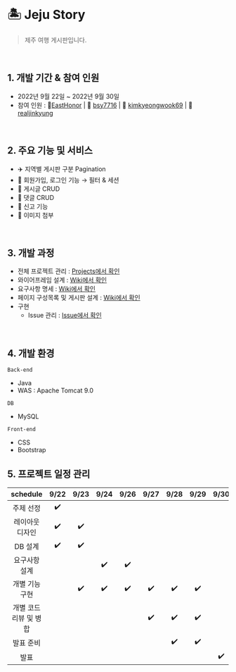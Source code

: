 <br>

# 🏝️ Jeju Story
> 제주 여행 게시판입니다.

<br>

## 1. 개발 기간 & 참여 인원
- 2022년 9월 22일 ~ 2022년 9월 30일
- 참여 인원 : 🐨[EastHonor](https://github.com/ehdgns07) | 🐧 [bsy7716](https://github.com/bsy7716) | 🐹 [kimkyeongwook69](https://github.com/kimkyeongwook69) | 🌱 [realjinkyung](https://github.com/realjinkyung)

<br>

## 2. 주요 기능 및 서비스

- ✈️ 지역별 게시판 구분 Pagination
- 👤 회원가입, 로그인 기능 → 필터 & 세션
- 📄 게시글 CRUD
- 💬 댓글 CRUD
- 🚨 신고 기능
- 📂 이미지 첨부

<br>

## 3. 개발 과정
- 전체 프로젝트 관리 : [Projects에서 확인](https://github.com/users/realjinkyung/projects/3)
- 와이어프레임 설계 : [Wiki에서 확인](https://github.com/realjinkyung/travel-board/wiki/%EC%99%80%EC%9D%B4%EC%96%B4%ED%94%84%EB%A0%88%EC%9E%84-%EC%84%A4%EA%B3%84-%F0%9F%94%A8)
- 요구사항 명세 : [Wiki에서 확인](https://github.com/realjinkyung/travel-board/wiki/%EC%9A%94%EA%B5%AC-%EC%82%AC%ED%95%AD-%EB%AA%85%EC%84%B8%EC%84%9C-%F0%9F%94%A8)
- 페이지 구성목록 및 게시판 설계 : [Wiki에서 확인](https://github.com/realjinkyung/travel-board/wiki/%EC%A0%9C%EC%A3%BC%EC%9D%B4%EC%95%BC%EA%B8%B0-%EA%B2%8C%EC%8B%9C%ED%8C%90-%EC%84%A4%EA%B3%84-%F0%9F%94%A8)
- 구현 
    - Issue 관리 : [Issue에서 확인](https://github.com/realjinkyung/travel-board/issues)
 
 <br>
 
 ## 4. 개발 환경

 `Back-end`
 - Java
 - WAS : Apache Tomcat 9.0

  `DB`
 - MySQL
 
 `Front-end`
 - CSS
 - Bootstrap
 

## 5. 프로젝트 일정 관리

| schedule | 9/22 | 9/23 | 9/24 | 9/26 | 9/27 | 9/28 | 9/29 | 9/30 |
| :-----: | :-----: | :-----: | :-----: | :-----: | :-----: | :-----: | :-----: | :-----: |
| 주제 선정 | :heavy_check_mark: |  |  |  |  |  |  |  |
| 레이아웃 디자인 | :heavy_check_mark: | :heavy_check_mark: |  |  |  |  |  |  |
| DB 설계 | :heavy_check_mark: | :heavy_check_mark: |  |  |  |  |  |  |
| 요구사항 설계 |  |  | :heavy_check_mark: | :heavy_check_mark: |  |  |  |  |
| 개별 기능 구현 |  | :heavy_check_mark: | :heavy_check_mark: | :heavy_check_mark: | :heavy_check_mark: | :heavy_check_mark: | :heavy_check_mark: |  |
| 개별 코드 리뷰 및 병합 |  |  |  |  | :heavy_check_mark: | :heavy_check_mark: | :heavy_check_mark: |  |
| 발표 준비 |  |  |  |  |  | :heavy_check_mark: | :heavy_check_mark: |  |
| 발표 |  |  |  |  |  |  |  | :heavy_check_mark: |



